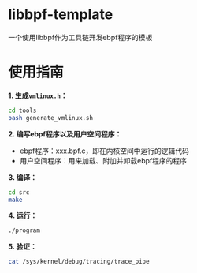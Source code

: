 # libbpf-template
一个使用libbpf作为工具链开发ebpf程序的模板

# 使用指南

**1. 生成`vmlinux.h`：**

```bash
cd tools
bash generate_vmlinux.sh
```

**2. 编写ebpf程序以及用户空间程序：**

- ebpf程序：xxx.bpf.c，即在内核空间中运行的逻辑代码
- 用户空间程序：用来加载、附加并卸载ebpf程序的程序

**3. 编译：**

```bash
cd src
make
```

**4. 运行：**

```bash
./program
```

**5. 验证：**

```bash
cat /sys/kernel/debug/tracing/trace_pipe
```